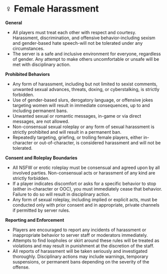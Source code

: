 # ♀️ Female Harassment

**General**

* All players must treat each other with respect and courtesy. Harassment, discrimination, and offensive behavior-including sexism and gender-based hate speech-will not be tolerated under any circumstances.
* The server is a safe and inclusive environment for everyone, regardless of gender. Any attempt to make others uncomfortable or unsafe will be met with disciplinary action.

**Prohibited Behaviors**

* Any form of harassment, including but not limited to sexist comments, unwanted sexual advances, threats, doxing, or cyberstalking, is strictly forbidden.
* Use of gender-based slurs, derogatory language, or offensive jokes targeting women will result in immediate consequences, up to and including permanent bans.
* Unwanted sexual or romantic messages, in-game or via direct messages, are not allowed.
* Non-consensual sexual roleplay or any form of sexual harassment is strictly prohibited and will result in a permanent ban.
* Repeatedly targeting, griefing, or trolling female players, either in-character or out-of-character, is considered harassment and will not be tolerated.

**Consent and Roleplay Boundaries**

* All NSFW or erotic roleplay must be consensual and agreed upon by all involved parties. Non-consensual acts or harassment of any kind are strictly forbidden.
* If a player indicates discomfort or asks for a specific behavior to stop (either in-character or OOC), you must immediately cease that behavior. Failure to do so will result in disciplinary action.
* Any form of sexual roleplay, including implied or explicit acts, must be conducted only with prior consent and in appropriate, private channels if permitted by server rules.

**Reporting and Enforcement**

* Players are encouraged to report any incidents of harassment or inappropriate behavior to server staff or moderators immediately.
* Attempts to find loopholes or skirt around these rules will be treated as violations and may result in punishment at the discretion of the staff.
* All reports of harassment will be taken seriously and investigated thoroughly. Disciplinary actions may include warnings, temporary suspensions, or permanent bans depending on the severity of the offense.
